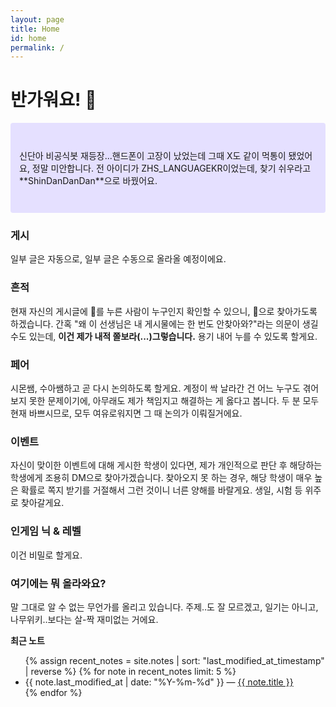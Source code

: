 ```yaml
---
layout: page
title: Home
id: home
permalink: /
---
```


# 반가워요! 🌱

<p style="padding: 3em 1em; background: #e5e0ff; border-radius: 4px;">
  신단아 비공식봇 재등장...핸드폰이 고장이 났었는데 그때 X도 같이 먹통이 됐었어요, 정말 미안합니다. 전 아이디가 ZHS_LANGUAGEKR이었는데, 찾기 쉬우라고 **ShinDanDanDan**으로 바꿨어요.
</p>

### 게시
일부 글은 자동으로, 일부 글은 수동으로 올라올 예정이에요.


### 흔적
현재 자신의 게시글에 💖를 누른 사람이 누구인지 확인할 수 있으니, 💖으로 찾아가도록 하겠습니다. 간혹 "왜 이 선생님은 내 게시물에는 한 번도 안찾아와?"라는 의문이 생길 수도 있는데, **이건 제가 내적 쫄보라(...)그렇습니다.** 용기 내어 누를 수 있도록 할게요.


### 페어
시몬쌤, 수아쌤하고 곧 다시 논의하도록 할게요. 계정이 싹 날라간 건 어느 누구도 겪어보지 못한 문제이기에, 아무래도 제가 책임지고 해결하는 게 옳다고 봅니다. 두 분 모두 현재 바쁘시므로, 모두 여유로워지면 그 때 논의가 이뤄질거에요.


### 이벤트
자신이 맞이한 이벤트에 대해 게시한 학생이 있다면, 제가 개인적으로 판단 후 해당하는 학생에게 조용히 DM으로 찾아가겠습니다. 찾아오지 못 하는 경우, 해당 학생이 매우 높은 확률로 쪽지 받기를 거절해서 그런 것이니 너른 양해를 바랄게요. 생일, 시험 등 위주로 찾아갈게요.

### 인게임 닉 & 레벨
이건 비밀로 할게요.

### 여기에는 뭐 올라와요?
말 그대로 알 수 없는 무언가를 올리고 있습니다. 주제..도 잘 모르겠고, 일기는 아니고, 나무위키..보다는 살-짝 재미없는 거에요.


<strong>최근 노트</strong>

<ul>
  {% assign recent_notes = site.notes | sort: "last_modified_at_timestamp" | reverse %}
  {% for note in recent_notes limit: 5 %}
    <li>
      {{ note.last_modified_at | date: "%Y-%m-%d" }} — <a class="internal-link" href="{{ site.baseurl }}{{ note.url }}">{{ note.title }}</a>
    </li>
  {% endfor %}
</ul>

<style>
  .wrapper {
    max-width: 46em;
  }
</style>
